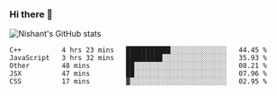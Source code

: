 ### Hi there 👋

<!--
**phoenixx1/phoenixx1** is a ✨ _special_ ✨ repository because its `README.md` (this file) appears on your GitHub profile.

Here are some ideas to get you started:

- 🔭 I’m currently working on ...
- 🌱 I’m currently learning ...
- 👯 I’m looking to collaborate on ...
- 🤔 I’m looking for help with ...
- 💬 Ask me about ...
- 📫 How to reach me: ...
- 😄 Pronouns: ...
- ⚡ Fun fact: ...
-->

![Nishant's GitHub stats](https://github-readme-stats.vercel.app/api?username=phoenixx1&count_private=true)   
<!--START_SECTION:waka-->
```text
C++          4 hrs 23 mins   ███████████░░░░░░░░░░░░░░   44.45 % 
JavaScript   3 hrs 32 mins   █████████░░░░░░░░░░░░░░░░   35.93 % 
Other        48 mins         ██░░░░░░░░░░░░░░░░░░░░░░░   08.21 % 
JSX          47 mins         ██░░░░░░░░░░░░░░░░░░░░░░░   07.96 % 
CSS          17 mins         ▓░░░░░░░░░░░░░░░░░░░░░░░░   02.95 % 
```
<!--END_SECTION:waka-->
